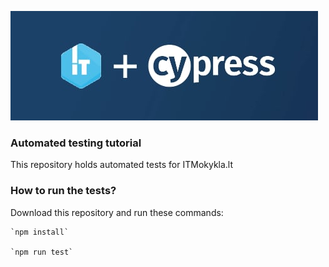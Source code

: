 ![Cypress.io automated tests](https://github.com/GEMI/automated-testing-with-cypress/blob/master/cypress/img/itmokykla-cypress.jpg?raw=true)

### Automated testing tutorial
This repository holds automated tests for ITMokykla.lt

### How to run the tests?
Download this repository and run these commands:

    `npm install` 
    
    `npm run test`
